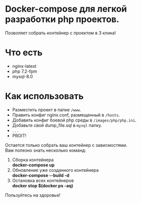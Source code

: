 # Docker-compose для легкой разработки php проектов.

Позволяет собрать контейнер с проектом в 3 клика!

# Что есть
* nginx-latest
* php 7.2-fpm
* mysql-8.0

# Как использовать
* Разместить проект в папке ``/www``.
* Править конфиг nginx.conf, размещенный в ``/hosts``.
* Добавить конфиг боевой php среды в ``/images/php/php.ini``.
* Добавьте свой dump_file.sql в ``mysql`` папку.
* . . . 
* PROIT!

Остается только собрать ваш контейнер с зависмостями.<br>
Вам полезно знать несколько команд:<br>
<ol>
	<li>Сборка контейнера<br><b>docker-compose up</b></li>
    <li>Обновление уже созданного контейнера<br><b>docker-compose --build -d</b></li>
    <li>Остановка всех контейнеров<br><b>docker stop $(docker ps -aq)</b></li>
</ol>

Пользуйтесь на здоровье!